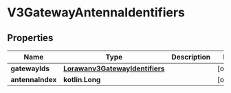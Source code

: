 
# V3GatewayAntennaIdentifiers

## Properties
Name | Type | Description | Notes
------------ | ------------- | ------------- | -------------
**gatewayIds** | [**Lorawanv3GatewayIdentifiers**](Lorawanv3GatewayIdentifiers.md) |  |  [optional]
**antennaIndex** | **kotlin.Long** |  |  [optional]



